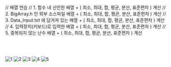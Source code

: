 // 배열 연습
// 1. 함수 내 선언한 배열 + ( 최소, 최대, 합, 평균, 분산, 표준편차 ) 계산
// 2. BigArray.h 인 외부 소스파일 배열 + ( 최소, 최대, 합, 평균, 분산, 표준편차 ) 계산
// 3. Data_Input.txt 에 담겨져 있는 배열 + ( 최소, 최대, 합, 평균, 분산, 표준편차 ) 계산
// 4. 입력장치(키보드)로 입력한 배열 + ( 최소, 최대, 합, 평균, 분산, 표준편차 ) 계산
// 5. 중복되지 않는 난수 배열 + ( 최소, 최대, 합, 평균, 분산, 표준편차 ) 계산

</br></br></br>
![1](https://user-images.githubusercontent.com/61842827/188661275-f66a9d9f-1b9c-4775-a1f0-3359cd9f3393.PNG)
![2](https://user-images.githubusercontent.com/61842827/188661293-2210717a-a04b-463b-84db-db9fb8c505b0.PNG)
![3](https://user-images.githubusercontent.com/61842827/188661322-6675428f-fb8c-4ad4-9e53-aefb424a82fc.PNG)
![4](https://user-images.githubusercontent.com/61842827/188661377-fe8de818-1fbd-4543-acc9-a93b09567e87.PNG)
![5](https://user-images.githubusercontent.com/61842827/188661385-cb069a58-784f-4e00-881c-bbbbe43b0c42.PNG)
